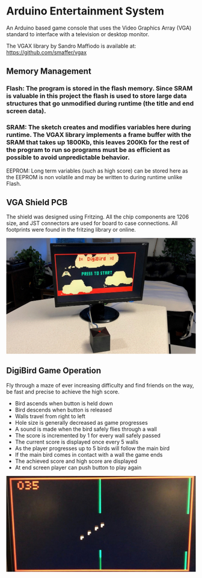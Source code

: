 # Arduino Entertainment System

An Arduino based game console that uses the Video Graphics Array (VGA) standard to interface with a television or desktop monitor.

The VGAX library by Sandro Maffiodo is available at: https://github.com/smaffer/vgax

## Memory Management
### Flash: The program is stored in the flash memory. Since SRAM is valuable in this project the flash is used to store large data structures that go unmodified during runtime (the title and end screen data).
### SRAM: The sketch creates and modifies variables here during runtime. The VGAX library implements a frame buffer with the SRAM that takes up 1800Kb, this leaves 200Kb for the rest of the program to run so programs must be as efficient as possible to avoid unpredictable behavior. 
EEPROM: Long term variables (such as high score) can be stored here as the EEPROM is non volatile and may be written to during runtime unlike Flash. 

## VGA Shield PCB
The shield was designed using Fritzing. All the chip components are 1206 size, and JST connectors are used for board to case connections. All footprints were found in the fritzing library or online.

![Screenshot](digibird.jpg)

## DigiBird Game Operation
Fly through a maze of ever increasing difficulty and find friends on the way, be fast and precise to achieve the high score.

+ Bird ascends when button is held down
+ Bird descends when button is released
+ Walls travel from right to left
+ Hole size is generally decreased as game progresses
+ A sound is made when the bird safely flies through a wall
+ The score is incremented by 1 for every wall safely passed
+ The current score is displayed once every 5 walls
+ As the player progresses up to 5 birds will follow the main bird
+ If the main bird comes in contact with a wall the game ends
+ The achieved score and high score are displayed
+ At end screen player can push button to play again

![Screenshot](gameplay.jpg)
